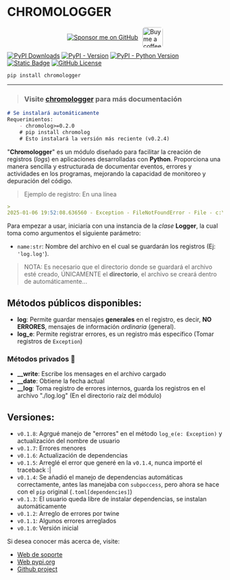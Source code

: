 # CHROMOLOGGER

<div style="display: flex; align-items: center; justify-content: center; margin: 10px 0; gap: 10px; max-height: 48px; height: 48px;">
  <a href="https://github.com/sponsors/tutosrive" target="_blank">
  <img src="https://img.shields.io/badge/Sponsor-%F0%9F%92%96%20tutosrive-orange?style=for-the-badge&logo=github" alt="Sponsor me on GitHub">
</a>
  <a href="https://www.buymeacoffee.com/tutosrive">
    <img 
      src="https://img.buymeacoffee.com/button-api/?text=Buy me a coffee&emoji=☕&slug=tutosrive&button_colour=FFDD00&font_colour=000000&font_family=Cookie&outline_colour=000000&coffee_colour=ffffff" 
      style="height: 48px; width: auto; object-fit: contain; border-radius: 6px;" 
      alt="Buy me a coffee button">
  </a>
</div>

<!-- Badges -->
  <div>
<!-- Total downloads -->
    <a href="https://pepy.tech/projects/chromologger"><img src="https://static.pepy.tech/badge/chromologger" alt="PyPI Downloads"></a>
<!-- Versión actual -->
    <a href="https://pypi.org/project/chromologger/"><img alt="PyPI - Version" src="https://img.shields.io/pypi/v/chromologger?label=chromologger"></a>
<!-- Python versions supported -->
    <a href="https://python.org/"><img alt="PyPI - Python Version" src="https://img.shields.io/pypi/pyversions/chromologger"></a> 
<!-- Author -->
    <a href="https://github.com/tutosrive"><img alt="Static Badge" src="https://img.shields.io/badge/Tutos%20Rive-Author-brightgreen"></a>
<!-- Licencia -->
    <a href="https://raw.githubusercontent.com/tutosrive/chromologger/main/LICENSE"><img alt="GitHub License" src="https://img.shields.io/github/license/tutosrive/chromologger"></a>
  </div>

```shell
pip install chromologger
```
---

> ### Visite [chromologger](https://tutosrive.github.io/chromologger/) para más documentación

```md
# Se instalará automáticamente
Requerimientos:
    - chromolog>=0.2.0
    # pip install chromolog
    # Esto instalará la versión más reciente (v0.2.4)
```

"**Chromologger**" es un módulo diseñado para facilitar la creación de registros (_logs_) en aplicaciones desarrolladas con **Python**. Proporciona una manera sencilla y estructurada de documentar eventos, errores y actividades en los programas, mejorando la capacidad de monitoreo y depuración del código.

> Ejemplo de registro: En una línea
```md
>  
2025-01-06 19:52:08.636560 - Exception - FileNotFoundError - File - c:\Users\srm\Desktop\msqlite\msqlite\__logger.py - ErrorLine: 35 - Messsage: [Errno 2] - No such file or directory: './data/log'
```

Para empezar a usar, iniciaría con una instancia de la _clase_ **Logger**, la cual toma como argumentos el siguiente parámetro:

- `name:str`: Nombre del archivo en el cual se guardarán los registros (Ej: `'log.log'`).
> NOTA: Es necesario que el directorio donde se guardará el archivo esté creado, ÚNICAMENTE el **directorio**, el archivo se creará dentro de automáticamente...

## Métodos públicos disponibles:

- **log**: Permite guardar mensajes **generales** en el registro, es decir, **NO ERRORES**, mensajes de información _ordinaria_ (general).
- **log_e**: Permite registrar errores, es un registro más específico (Tomar registros de `Exception`)

### Métodos privados 🔏

- **__write**: Escribe los mensages en el archivo cargado
- **__date**: Obtiene la fecha actual
- **__log**: Toma registro de errores internos, guarda los registros en el archivo "./log.log" (En el directorio raíz del módulo)

## Versiones:
- `v0.1.8`: Agrgué manejo de "errores" en el método `log_e(e: Exception)` y actualización del nombre de usuario
- `v0.1.7`: Errores menores
- `v0.1.6`: Actualización de dependencias 
- `v0.1.5`: Arreglé el error que generé en la `v0.1.4`, nunca importé el traceback :|
- `v0.1.4`: Se añadió el manejo de dependencias automáticas correctamente, antes las manejaba con `subpoccess`, pero ahora se hace con el `pip` original (`.toml[dependencies]`)
- `v0.1.3`: El usuario queda libre de instalar dependencias, se instalan automáticamente
- `v0.1.2`: Arreglo de errores por twine
- `v0.1.1`: Algunos errores arreglados
- `v0.1.0`: Versión inicial

Si desea conocer más acerca de, visite:
- [Web de soporte](https://tutosrive.github.io/chromologger/)
- [Web pypi.org](https://pypi.org/project/chromologger/)
- [Github project](https://github.com/tutosrive/chromologger/)
